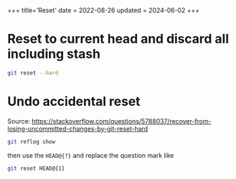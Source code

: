 +++
title='Reset'
date = 2022-08-26
updated = 2024-06-02
+++

# Reset to current head and discard all including stash

```sh
git reset --hard
```

# Undo accidental reset

Source: <https://stackoverflow.com/questions/5788037/recover-from-losing-uncommitted-changes-by-git-reset-hard>

```sh
git reflog show
```

then use the `HEAD@{?}` and replace the question mark like

```sh
git reset HEAD@{1}
```
